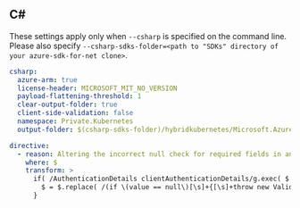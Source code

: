 
## C#

These settings apply only when `--csharp` is specified on the command line.
Please also specify `--csharp-sdks-folder=<path to "SDKs" directory of your azure-sdk-for-net clone>`.

```yaml $(csharp)
csharp:
  azure-arm: true
  license-header: MICROSOFT_MIT_NO_VERSION
  payload-flattening-threshold: 1
  clear-output-folder: true
  client-side-validation: false
  namespace: Private.Kubernetes
  output-folder: $(csharp-sdks-folder)/hybridkubernetes/Microsoft.Azure.Management.Kubernetes/src/Generated

directive: 
  - reason: Altering the incorrect null check for required fields in an optional body in listClusterUserCredentials
    where: $
    transform: > 
      if( /AuthenticationDetails clientAuthenticationDetails/g.exec( $ ) ) {
        $ = $.replace( /(if \(value == null\)[\s]+{[\s]+throw new ValidationException\(ValidationRules.CannotBeNull, "value"\);[\s]+}[\s]+)AuthenticationDetails/g, "AuthenticationDetails" );
      } 
  
```
